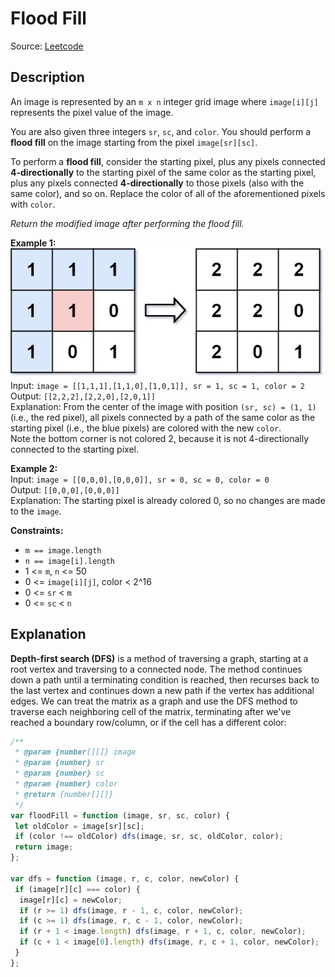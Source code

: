 # Flood Fill

Source: [Leetcode](https://leetcode.com/problems/flood-fill)

## Description

An image is represented by an `m x n` integer grid image where `image[i][j]` represents the pixel value of the image.

You are also given three integers `sr`, `sc`, and `color`. You should perform a **flood fill** on the image starting from the pixel `image[sr][sc]`.

To perform a **flood fill**, consider the starting pixel, plus any pixels connected **4-directionally** to the starting pixel of the same color as the starting pixel, plus any pixels connected **4-directionally** to those pixels (also with the same color), and so on. Replace the color of all of the aforementioned pixels with `color`.

*Return the modified image after performing the flood fill.*

**Example 1:**  
![Example](./flood1-grid.jpg)  
Input: `image = [[1,1,1],[1,1,0],[1,0,1]], sr = 1, sc = 1, color = 2`  
Output: `[[2,2,2],[2,2,0],[2,0,1]]`  
Explanation: From the center of the image with position `(sr, sc) = (1, 1)` (i.e., the red pixel), all pixels connected by a path of the same color as the starting pixel (i.e., the blue pixels) are colored with the new `color`.  
Note the bottom corner is not colored 2, because it is not 4-directionally connected to the starting pixel.

**Example 2:**  
Input: `image = [[0,0,0],[0,0,0]], sr = 0, sc = 0, color = 0`  
Output: `[[0,0,0],[0,0,0]]`  
Explanation: The starting pixel is already colored 0, so no changes are made to the `image`.

**Constraints:**

- `m == image.length`
- `n == image[i].length`
- 1 <= `m`, `n` <= 50
- 0 <= `image[i][j]`, color < 2^16
- 0 <= `sr` < `m`
- 0 <= `sc` < `n`

## Explanation

**Depth-first search (DFS)** is a method of traversing a graph, starting at a root vertex and traversing to a connected node. The method continues down a path until a terminating condition is reached, then recurses back to the last vertex and continues down a new path if the vertex has additional edges. We can treat the matrix as a graph and use the DFS method to traverse each neighboring cell of the matrix, terminating after we've reached a boundary row/column, or if the cell has a different color:

```javascript
/**
 * @param {number[][]} image
 * @param {number} sr
 * @param {number} sc
 * @param {number} color
 * @return {number[][]}
 */
var floodFill = function (image, sr, sc, color) {
 let oldColor = image[sr][sc];
 if (color !== oldColor) dfs(image, sr, sc, oldColor, color);
 return image;
};

var dfs = function (image, r, c, color, newColor) {
 if (image[r][c] === color) {
  image[r][c] = newColor;
  if (r >= 1) dfs(image, r - 1, c, color, newColor);
  if (c >= 1) dfs(image, r, c - 1, color, newColor);
  if (r + 1 < image.length) dfs(image, r + 1, c, color, newColor);
  if (c + 1 < image[0].length) dfs(image, r, c + 1, color, newColor);
 }
};
```
